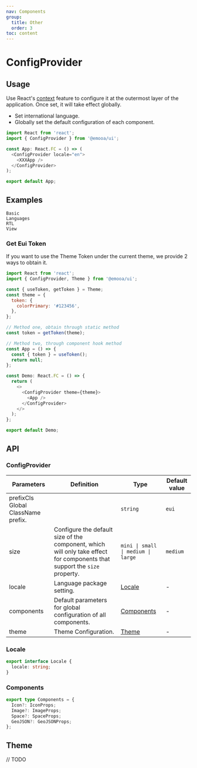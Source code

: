 ```yaml
---
nav: Components
group:
  title: Other
  order: 3
toc: content
---
```


# ConfigProvider

## Usage

Use React's [context](https://legacy.reactjs.org/docs/context.html) feature to configure it at the outermost layer of the application. Once set, it will take effect globally.

- Set international language.
- Globally set the default configuration of each component.

```js
import React from 'react';
import { ConfigProvider } from '@emooa/ui';

const App: React.FC = () => (
  <ConfigProvider locale="en">
    <XXXApp />
  </ConfigProvider>
);

export default App;
```

## Examples

<code src="../../packages/ui/examples/config-provider/basic.tsx" description="Set the default configuration of each component globally.">Basic</code>  
<code src="../../packages/ui/examples/config-provider/language.tsx" description="Set the internationalized languages.">Languages</code>  
<code src="../../packages/ui/examples/config-provider/rtl.tsx" description="Set the component to a view that reads from right to left.">RTL View</code>

### Get Eui Token

If you want to use the Theme Token under the current theme, we provide 2 ways to obtain it.

```js
import React from 'react';
import { ConfigProvider, Theme } from '@emooa/ui';

const { useToken, getToken } = Theme;
const theme = {
  token: {
    colorPrimary: '#123456',
  },
};

// Method one, obtain through static method
const token = getToken(theme);

// Method two, through component hook method
const App = () => {
  const { token } = useToken();
  return null;
};

const Demo: React.FC = () => {
  return (
    <>
      <ConfigProvider theme={theme}>
        <App />
      </ConfigProvider>
    </>
  );
};

export default Demo;
```

## API

### ConfigProvider

| **Parameters** | **Definition** | **Type** | **Default value** |
| --- | --- | --- | --- |
| prefixCls Global ClassName prefix. |  | `string` | `eui` |
| size | Configure the default size of the component, which will only take effect for components that support the `size` property. | `mini \| small \| medium \| large` | `medium` |
| locale | Language package setting. | [Locale](#locale) | - |
| components | Default parameters for global configuration of all components. | [Components](#components) | - |
| theme | Theme Configuration. | [Theme](#theme) | - |

### Locale

```ts
export interface Locale {
  locale: string;
}
```

### Components

```ts
export type Components = {
  Icon?: IconProps;
  Image?: ImageProps;
  Space?: SpaceProps;
  GeoJSON?: GeoJSONProps;
};
```

## Theme

// TODO
